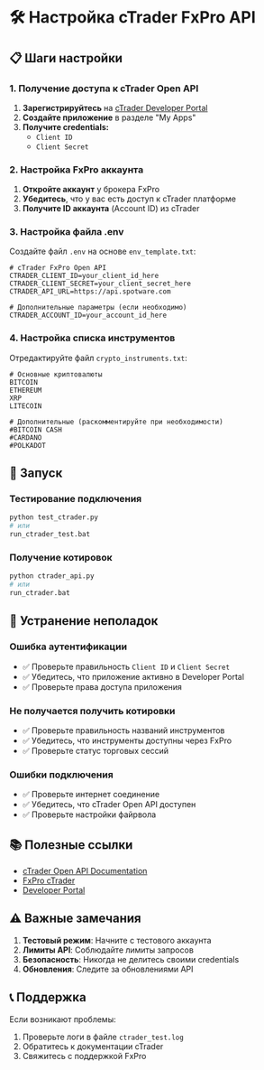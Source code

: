 # 🛠️ Настройка cTrader FxPro API

## 📋 Шаги настройки

### 1. Получение доступа к cTrader Open API

1. **Зарегистрируйтесь** на [cTrader Developer Portal](https://openapi.ctrader.com/)
2. **Создайте приложение** в разделе "My Apps"
3. **Получите credentials:**
   - `Client ID` 
   - `Client Secret`

### 2. Настройка FxPro аккаунта

1. **Откройте аккаунт** у брокера FxPro
2. **Убедитесь**, что у вас есть доступ к cTrader платформе
3. **Получите ID аккаунта** (Account ID) из cTrader

### 3. Настройка файла .env

Создайте файл `.env` на основе `env_template.txt`:

```env
# cTrader FxPro Open API
CTRADER_CLIENT_ID=your_client_id_here
CTRADER_CLIENT_SECRET=your_client_secret_here
CTRADER_API_URL=https://api.spotware.com

# Дополнительные параметры (если необходимо)
CTRADER_ACCOUNT_ID=your_account_id_here
```

### 4. Настройка списка инструментов

Отредактируйте файл `crypto_instruments.txt`:

```
# Основные криптовалюты
BITCOIN
ETHEREUM
XRP
LITECOIN

# Дополнительные (раскомментируйте при необходимости)
#BITCOIN CASH
#CARDANO
#POLKADOT
```

## 🚀 Запуск

### Тестирование подключения
```bash
python test_ctrader.py
# или
run_ctrader_test.bat
```

### Получение котировок
```bash
python ctrader_api.py
# или
run_ctrader.bat
```

## 🔧 Устранение неполадок

### Ошибка аутентификации
- ✅ Проверьте правильность `Client ID` и `Client Secret`
- ✅ Убедитесь, что приложение активно в Developer Portal
- ✅ Проверьте права доступа приложения

### Не получается получить котировки
- ✅ Проверьте правильность названий инструментов
- ✅ Убедитесь, что инструменты доступны через FxPro
- ✅ Проверьте статус торговых сессий

### Ошибки подключения
- ✅ Проверьте интернет соединение
- ✅ Убедитесь, что cTrader Open API доступен
- ✅ Проверьте настройки файрвола

## 📚 Полезные ссылки

- [cTrader Open API Documentation](https://help.ctrader.com/open-api/)
- [FxPro cTrader](https://www.fxpro.com/trading-platforms/ctrader)
- [Developer Portal](https://openapi.ctrader.com/)

## ⚠️ Важные замечания

1. **Тестовый режим**: Начните с тестового аккаунта
2. **Лимиты API**: Соблюдайте лимиты запросов
3. **Безопасность**: Никогда не делитесь своими credentials
4. **Обновления**: Следите за обновлениями API

## 📞 Поддержка

Если возникают проблемы:
1. Проверьте логи в файле `ctrader_test.log`
2. Обратитесь к документации cTrader
3. Свяжитесь с поддержкой FxPro
